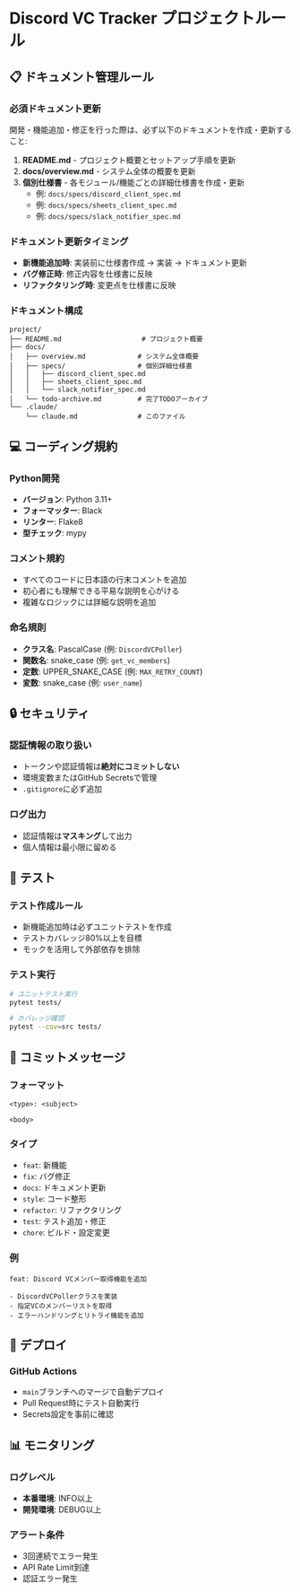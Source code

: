 # Discord VC Tracker プロジェクトルール

## 📋 ドキュメント管理ルール

### 必須ドキュメント更新
開発・機能追加・修正を行った際は、必ず以下のドキュメントを作成・更新すること:

1. **README.md** - プロジェクト概要とセットアップ手順を更新
2. **docs/overview.md** - システム全体の概要を更新
3. **個別仕様書** - 各モジュール/機能ごとの詳細仕様書を作成・更新
   - 例: `docs/specs/discord_client_spec.md`
   - 例: `docs/specs/sheets_client_spec.md`
   - 例: `docs/specs/slack_notifier_spec.md`

### ドキュメント更新タイミング
- **新機能追加時**: 実装前に仕様書作成 → 実装 → ドキュメント更新
- **バグ修正時**: 修正内容を仕様書に反映
- **リファクタリング時**: 変更点を仕様書に反映

### ドキュメント構成
```
project/
├── README.md                    # プロジェクト概要
├── docs/
│   ├── overview.md             # システム全体概要
│   ├── specs/                  # 個別詳細仕様書
│   │   ├── discord_client_spec.md
│   │   ├── sheets_client_spec.md
│   │   └── slack_notifier_spec.md
│   └── todo-archive.md         # 完了TODOアーカイブ
└── .claude/
    └── claude.md               # このファイル
```

## 💻 コーディング規約

### Python開発
- **バージョン**: Python 3.11+
- **フォーマッター**: Black
- **リンター**: Flake8
- **型チェック**: mypy

### コメント規約
- すべてのコードに日本語の行末コメントを追加
- 初心者にも理解できる平易な説明を心がける
- 複雑なロジックには詳細な説明を追加

### 命名規則
- **クラス名**: PascalCase (例: `DiscordVCPoller`)
- **関数名**: snake_case (例: `get_vc_members`)
- **定数**: UPPER_SNAKE_CASE (例: `MAX_RETRY_COUNT`)
- **変数**: snake_case (例: `user_name`)

## 🔒 セキュリティ

### 認証情報の取り扱い
- トークンや認証情報は**絶対にコミットしない**
- 環境変数またはGitHub Secretsで管理
- `.gitignore`に必ず追加

### ログ出力
- 認証情報は**マスキング**して出力
- 個人情報は最小限に留める

## 🧪 テスト

### テスト作成ルール
- 新機能追加時は必ずユニットテストを作成
- テストカバレッジ80%以上を目標
- モックを活用して外部依存を排除

### テスト実行
```bash
# ユニットテスト実行
pytest tests/

# カバレッジ確認
pytest --cov=src tests/
```

## 📝 コミットメッセージ

### フォーマット
```
<type>: <subject>

<body>
```

### タイプ
- `feat`: 新機能
- `fix`: バグ修正
- `docs`: ドキュメント更新
- `style`: コード整形
- `refactor`: リファクタリング
- `test`: テスト追加・修正
- `chore`: ビルド・設定変更

### 例
```
feat: Discord VCメンバー取得機能を追加

- DiscordVCPollerクラスを実装
- 指定VCのメンバーリストを取得
- エラーハンドリングとリトライ機能を追加
```

## 🚀 デプロイ

### GitHub Actions
- `main`ブランチへのマージで自動デプロイ
- Pull Request時にテスト自動実行
- Secrets設定を事前に確認

## 📊 モニタリング

### ログレベル
- **本番環境**: INFO以上
- **開発環境**: DEBUG以上

### アラート条件
- 3回連続でエラー発生
- API Rate Limit到達
- 認証エラー発生